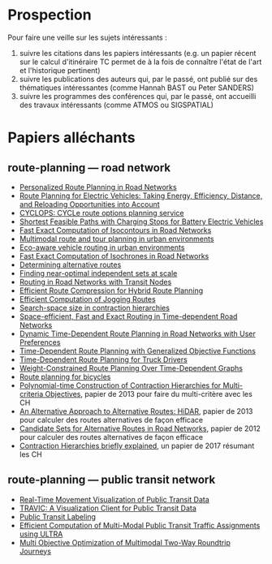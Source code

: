 # Prospection

Pour faire une veille sur les sujets intéressants :

1. suivre les citations dans les papiers intéressants (e.g. un papier récent sur le calcul d'itinéraire TC permet de à la fois de connaître l'état de l'art et l'historique pertinent)
2. suivre les publications des auteurs qui, par le passé, ont publié sur des thématiques intéressantes (comme Hannah BAST ou Peter SANDERS)
3. suivre les programmes des conférences qui, par le passé, ont accueilli des travaux intéressants (comme ATMOS ou SIGSPATIAL)

# Papiers alléchants

## route-planning — road network

- [Personalized Route Planning in Road Networks](https://ad-publications.cs.uni-freiburg.de/GIS_personal_FS_2015.pdf)
- [Route Planning for Electric Vehicles: Taking Energy, Efficiency, Distance, and Reloading Opportunities into Account](https://ad-publications.cs.uni-freiburg.de/Route_planning_electric_vehicles_2015.pdf)
- [CYCLOPS: CYCLe route options planning service](https://www.researchgate.net/publication/328947124_CYCLOPS_CYCLe_route_options_planning_service)
- [Shortest Feasible Paths with Charging Stops for Battery Electric Vehicles](https://www.researchgate.net/publication/336734802_Shortest_Feasible_Paths_with_Charging_Stops_for_Battery_Electric_Vehicles)
- [Fast Exact Computation of Isocontours in Road Networks](https://www.researchgate.net/publication/336576218_Fast_Exact_Computation_of_Isocontours_in_Road_Networks)
- [Multimodal route and tour planning in urban environments](https://www.researchgate.net/publication/319475474_Multimodal_route_and_tour_planning_in_urban_environments)
- [Eco-aware vehicle routing in urban environments](https://www.researchgate.net/publication/319475935_Eco-aware_vehicle_routing_in_urban_environments)
- [Fast Exact Computation of Isochrones in Road Networks](https://www.researchgate.net/publication/303704824_Fast_Exact_Computation_of_Isochrones_in_Road_Networks)
- [Determining alternative routes](https://www.researchgate.net/publication/302684371_Determining_alternative_routes)
- [Finding near-optimal independent sets at scale](https://www.researchgate.net/publication/317756946_Finding_near-optimal_independent_sets_at_scale)
- [Routing in Road Networks with Transit Nodes](https://www.researchgate.net/publication/303226449_Routing_in_Road_Networks_with_Transit_Nodes)
- [Efficient Route Compression for Hybrid Route Planning](https://www.researchgate.net/publication/262321424_Efficient_Route_Compression_for_Hybrid_Route_Planning)
- [Efficient Computation of Jogging Routes](https://www.researchgate.net/publication/296671294_Efficient_Computation_of_Jogging_Routes)
- [Search-space size in contraction hierarchies](https://www.researchgate.net/publication/305384929_Search-space_size_in_contraction_hierarchies)
- [Space-efficient, Fast and Exact Routing in Time-dependent Road Networks](https://www.researchgate.net/publication/336868895_Space-efficient_Fast_and_Exact_Routing_in_Time-dependent_Road_Networks)
- [Dynamic Time-Dependent Route Planning in Road Networks with User Preferences](https://link.springer.com/chapter/10.1007/978-3-319-38851-9_3)
- [Time-Dependent Route Planning with Generalized Objective Functions](https://link.springer.com/chapter/10.1007/978-3-642-33090-2_16)
- [Time-Dependent Route Planning for Truck Drivers](https://link.springer.com/chapter/10.1007/978-3-319-68496-3_8)
- [Weight-Constrained Route Planning Over Time-Dependent Graphs](https://ieeexplore.ieee.org/abstract/document/8731574)
- [Route planning for bicycles](https://www.researchgate.net/publication/285203978_Route_planning_for_bicycles_-_Exact_constrained_shortest_paths_made_practical_via_contraction_hierarchy)
- [Polynomial-time Construction of Contraction Hierarchies for Multi-criteria Objectives](https://ad-publications.cs.uni-freiburg.de/ALENEX_multiCH_FS_2013.pdf), papier de 2013 pour faire du multi-critère avec les CH
- [An Alternative Approach to Alternative Routes: HiDAR](https://link.springer.com/chapter/10.1007/978-3-642-40450-4_52), papier de 2013 pour calculer des routes alternatives de façon efficace
- [Candidate Sets for Alternative Routes in Road Networks](https://i11www.iti.kit.edu/extra/publications/ls-csarr-12.pdf), papier de 2012 pour calculer des routes alternatives de façon efficace
- [Contraction Hierarchies briefly explained](https://fmi.uni-stuttgart.de/files/alg/teaching/s15/alg/CH.pdf), un papier de 2017 résumant les CH


## route-planning — public transit network

- [Real-Time Movement Visualization of Public Transit Data](https://ad-publications.cs.uni-freiburg.de/SIGSPATIAL_Movement_Visualization_BBS_2014.pdf)
- [TRAVIC: A Visualization Client for Public Transit Data](https://ad-publications.cs.uni-freiburg.de/SIGSPATIAL_TRAVIC_BBS_2014.pdf)
- [Public Transit Labeling](https://www.researchgate.net/publication/275974379_Public_Transit_Labeling)
- [Efficient Computation of Multi-Modal Public Transit Traffic Assignments using ULTRA](https://www.researchgate.net/publication/337230131_Efficient_Computation_of_Multi-Modal_Public_Transit_Traffic_Assignments_using_ULTRA)
- [Multi Objective Optimization of Multimodal Two-Way Roundtrip Journeys](https://easychair.org/publications/preprint_open/XVB8)
